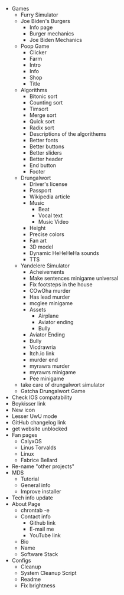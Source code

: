 - Games
    - Furry Simulator
    - Joe Biden's Burgers
        - Info page
        - Burger mechanics
        - Joe Biden Mechanics
    - Poop Game
        - Clicker
        - Farm
        - Intro
        - Info
        - Shop
        - Title
    - Algorithms
        - Bitonic sort
        - Counting sort
        - Timsort
        - Merge sort
        - Quick sort
        - Radix sort
        - Descriptions of the algorithems
        - Better fonts
        - Better buttons
        - Better sliders
        - Better header
        - End button
        - Footer
    - Drungalwort
        - Driver's license
        - Passport
        - Wikipedia article
        - Music
            - Beat
            - Vocal text
            - Music Video
        - Height
        - Precise colors
        - Fan art
        - 3D model
        - Dynamic HeHeHeHa sounds
        - TTS
    - Yandelere Simulator
        - Acheivements
        - Make sentences minigame universal
        - Fix footsteps in the house
        - COwOha murder
        - Has lead murder
        - mcglee minigame
        - Assets
            - Airplane
            - Aviator ending
            - Bully
        - Aviator Ending
        - Bully
        - Vicdrawria
        - Itch.io link
        - murder end
        - myrawrs murder
        - myrawrs minigame
        - Pee minigame
    - take care of drungalwort simulator
    - Gatcha Drungalwort Game
- Check IOS compatability
- Boykisser link
- New icon
- Lesser UwU mode
- GitHub changelog link
- get website unblocked
- Fan pages
    - CalyxOS
    - Linus Torvalds
    - Linux
    - Fabrice Bellard
- Re-name "other projects"
- MDS
    - Tutorial
    - General info
    - Improve installer
- Tech info update
- About Page
    - chrontab -e
    - Contact info
        - Github link
        - E-mail me
        - YouTube link
    - Bio
    - Name
    - Software Stack
- Configs
    - Cleanup
    - System Cleanup Script
    - Readme
    - Fix brightness
 
